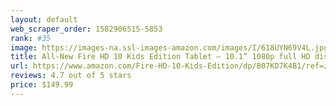 ```yaml
---
layout: default 
﻿web_scraper_order: 1582906515-5853
rank: #35
image: https://images-na.ssl-images-amazon.com/images/I/618UYN69V4L.jpg
title: All-New Fire HD 10 Kids Edition Tablet – 10.1” 1080p full HD display, 32 GB, Blue Kid-Proof Case
url: https://www.amazon.com/Fire-HD-10-Kids-Edition/dp/B07KD7K4B1/ref=zg_mw_pc_35?_encoding=UTF8&psc=1&refRID=XJT42DXBBEE9H9WCHFME
reviews: 4.7 out of 5 stars
price: $149.99 
---
```

